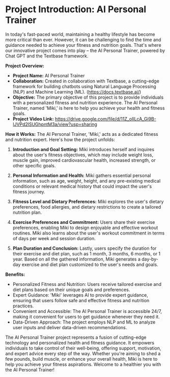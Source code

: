 # **Project Introduction: AI Personal Trainer**

In today's fast-paced world, maintaining a healthy lifestyle has become more critical than ever. However, it can be challenging to find the time and guidance needed to achieve your fitness and nutrition goals. That's where our innovative project comes into play – the AI Personal Trainer, powered by Chat GPT and the Textbase framework.

**Project Overview:**
- **Project Name:** AI Personal Trainer
- **Collaboration:** Created in collaboration with Textbase, a cutting-edge framework for building chatbots using Natural Language Processing (NLP) and Machine Learning (ML). (https://docs.textbase.ai/)
- **Objective:** The primary objective of this project is to provide individuals with a personalized fitness and nutrition experience. The AI Personal Trainer, named 'Miki,' is here to help you achieve your health and fitness goals.
- **Project Video Link:** https://drive.google.com/file/d/11Z_oIlLcA_Gi9B-lJVPd2lSUGhpntM3a/view?usp=sharing

**How it Works:**
The AI Personal Trainer, 'Miki,' acts as a dedicated fitness and nutrition expert. Here's how the project unfolds:

1. **Introduction and Goal Setting:** Miki introduces herself and inquires about the user's fitness objectives, which may include weight loss, muscle gain, improved cardiovascular health, increased strength, or other specific goals.

2. **Personal Information and Health:** Miki gathers essential personal information, such as age, weight, height, and any pre-existing medical conditions or relevant medical history that could impact the user's fitness journey.

3. **Fitness Level and Dietary Preferences:** Miki explores the user's dietary preferences, food allergies, and dietary restrictions to create a tailored nutrition plan.

4. **Exercise Preferences and Commitment:** Users share their exercise preferences, enabling Miki to design enjoyable and effective workout routines. Miki also learns about the user's workout commitment in terms of days per week and session duration.

5. **Plan Duration and Conclusion:** Lastly, users specify the duration for their exercise and diet plan, such as 1 month, 3 months, 6 months, or 1 year. Based on all the gathered information, Miki generates a day-by-day exercise and diet plan customized to the user's needs and goals.

**Benefits:**
- Personalized Fitness and Nutrition: Users receive tailored exercise and diet plans based on their unique goals and preferences.
- Expert Guidance: 'Miki' leverages AI to provide expert guidance, ensuring that users follow safe and effective fitness and nutrition practices.
- Convenient and Accessible: The AI Personal Trainer is accessible 24/7, making it convenient for users to get guidance whenever they need it.
- Data-Driven Approach: The project employs NLP and ML to analyze user inputs and deliver data-driven recommendations.

The AI Personal Trainer project represents a fusion of cutting-edge technology and personalized health and fitness guidance. It empowers individuals to take control of their well-being, offering support, motivation, and expert advice every step of the way. Whether you're aiming to shed a few pounds, build muscle, or enhance your overall health, Miki is here to help you achieve your fitness aspirations. Welcome to a healthier you with the AI Personal Trainer!
